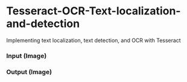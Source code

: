 # Tesseract-OCR-Text-localization-and-detection
Implementing text localization, text detection, and OCR with Tesseract

### Input (Image)

### Output (Image)

